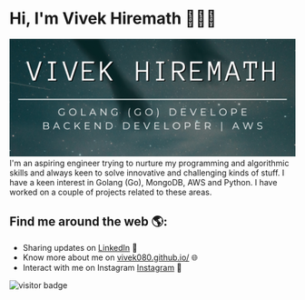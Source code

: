 # Hi, I'm Vivek Hiremath 👋👨‍💻

<img src="https://raw.githubusercontent.com/vivek080/vivek080/master/vivek-hiremath.png" alt="banner that says Vivek Hiremath - Software Engineer, Golang (GO) Developer, Backend Engineer">
I'm an aspiring engineer trying to nurture my programming and algorithmic skills and always keen to solve innovative and challenging kinds of stuff. I have a keen interest in Golang (Go), MongoDB, AWS and Python. I have worked on a couple of projects related to these areas.


## Find me around the web 🌎: 
- Sharing updates on <a href="https://www.linkedin.com/in/vivek080/">LinkedIn</a> 💼
- Know more about me on <a href="https://vivek080.github.io">vivek080.github.io/</a> 🌐
- Interact with me on Instagram <a href="https://www.instagram.com/vivek_hiremath_"> Instagram</a> 📸

<p>
  <img src="https://visitor-badge.glitch.me/badge?page_id=vivek080.vivek080" alt="visitor badge"/>
</p>

